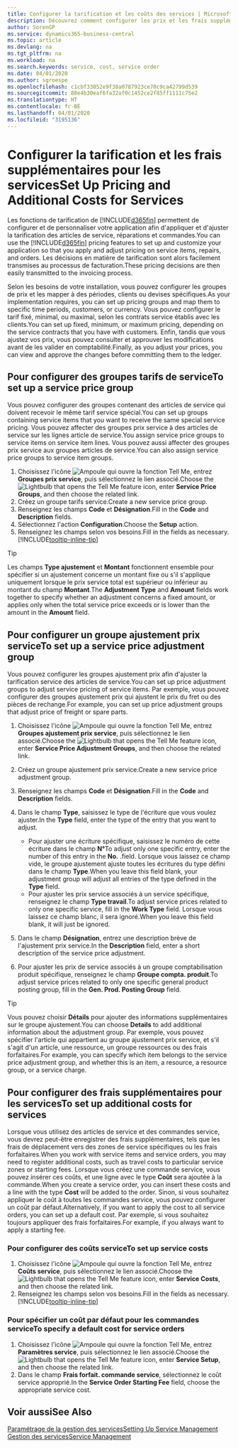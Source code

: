 ```yaml
---
title: Configurer la tarification et les coûts des services | Microsoft Docs
description: Découvrez comment configurer les prix et les frais supplémentaires des services.
author: SorenGP
ms.service: dynamics365-business-central
ms.topic: article
ms.devlang: na
ms.tgt_pltfrm: na
ms.workload: na
ms.search.keywords: service, cost, service order
ms.date: 04/01/2020
ms.author: sgroespe
ms.openlocfilehash: c1cbf33052e9f38a0787923ce70c9ca42799d539
ms.sourcegitcommit: 88e4b30eaf6fa32af0c1452ce2f85ff1111c75e2
ms.translationtype: HT
ms.contentlocale: fr-BE
ms.lasthandoff: 04/01/2020
ms.locfileid: "3195136"
---
```

# <a name="set-up-pricing-and-additional-costs-for-services"></a><span data-ttu-id="47b7c-103">Configurer la tarification et les frais supplémentaires pour les services</span><span class="sxs-lookup"><span data-stu-id="47b7c-103">Set Up Pricing and Additional Costs for Services</span></span>
<span data-ttu-id="47b7c-104">Les fonctions de tarification de [!INCLUDE[d365fin](includes/d365fin_md.md)] permettent de configurer et de personnaliser votre application afin d'appliquer et d'ajuster la tarification des articles de service, réparations et commandes.</span><span class="sxs-lookup"><span data-stu-id="47b7c-104">You can use the [!INCLUDE[d365fin](includes/d365fin_md.md)] pricing features to set up and customize your application so that you apply and adjust pricing on service items, repairs, and orders.</span></span> <span data-ttu-id="47b7c-105">Les décisions en matière de tarification sont alors facilement transmises au processus de facturation.</span><span class="sxs-lookup"><span data-stu-id="47b7c-105">These pricing decisions are then easily transmitted to the invoicing process.</span></span>  
  
<span data-ttu-id="47b7c-106">Selon les besoins de votre installation, vous pouvez configurer les groupes de prix et les mapper à des périodes, clients ou devises spécifiques.</span><span class="sxs-lookup"><span data-stu-id="47b7c-106">As your implementation requires, you can set up pricing groups and map them to specific time periods, customers, or currency.</span></span> <span data-ttu-id="47b7c-107">Vous pouvez configurer le tarif fixé, minimal, ou maximal, selon les contrats service établis avec les clients.</span><span class="sxs-lookup"><span data-stu-id="47b7c-107">You can set up fixed, minimum, or maximum pricing, depending on the service contracts that you have with customers.</span></span> <span data-ttu-id="47b7c-108">Enfin, tandis que vous ajustez vos prix, vous pouvez consulter et approuver les modifications avant de les valider en comptabilité.</span><span class="sxs-lookup"><span data-stu-id="47b7c-108">Finally, as you adjust your prices, you can view and approve the changes before committing them to the ledger.</span></span>  

## <a name="to-set-up-a-service-price-group"></a><span data-ttu-id="47b7c-109">Pour configurer des groupes tarifs de service</span><span class="sxs-lookup"><span data-stu-id="47b7c-109">To set up a service price group</span></span>
<span data-ttu-id="47b7c-110">Vous pouvez configurer des groupes contenant des articles de service qui doivent recevoir le même tarif service spécial.</span><span class="sxs-lookup"><span data-stu-id="47b7c-110">You can set up groups containing service items that you want to receive the same special service pricing.</span></span> <span data-ttu-id="47b7c-111">Vous pouvez affecter des groupes prix service à des articles de service sur les lignes article de service.</span><span class="sxs-lookup"><span data-stu-id="47b7c-111">You assign service price groups to service items on service item lines.</span></span> <span data-ttu-id="47b7c-112">Vous pouvez aussi affecter des groupes prix service aux groupes articles de service.</span><span class="sxs-lookup"><span data-stu-id="47b7c-112">You can also assign service price groups to service item groups.</span></span>  

1. <span data-ttu-id="47b7c-113">Choisissez l'icône ![Ampoule qui ouvre la fonction Tell Me](media/ui-search/search_small.png "Dites-moi ce que vous voulez faire"), entrez **Groupes prix service**, puis sélectionnez le lien associé.</span><span class="sxs-lookup"><span data-stu-id="47b7c-113">Choose the ![Lightbulb that opens the Tell Me feature](media/ui-search/search_small.png "Tell me what you want to do") icon, enter **Service Price Groups**, and then choose the related link.</span></span>  
2. <span data-ttu-id="47b7c-114">Créez un groupe tarifs service.</span><span class="sxs-lookup"><span data-stu-id="47b7c-114">Create a new service price group.</span></span>  
3. <span data-ttu-id="47b7c-115">Renseignez les champs **Code** et **Désignation**.</span><span class="sxs-lookup"><span data-stu-id="47b7c-115">Fill in the **Code** and **Description** fields.</span></span>  
4. <span data-ttu-id="47b7c-116">Sélectionnez l'action **Configuration**.</span><span class="sxs-lookup"><span data-stu-id="47b7c-116">Choose the **Setup** action.</span></span>  
2. <span data-ttu-id="47b7c-117">Renseignez les champs selon vos besoins.</span><span class="sxs-lookup"><span data-stu-id="47b7c-117">Fill in the fields as necessary.</span></span> [!INCLUDE[tooltip-inline-tip](includes/tooltip-inline-tip_md.md)]  

 > [!Tip]
 > <span data-ttu-id="47b7c-118">Les champs **Type ajustement** et **Montant** fonctionnent ensemble pour spécifier si un ajustement concerne un montant fixe ou s'il s'applique uniquement lorsque le prix service total est supérieur ou inférieur au montant du champ **Montant**.</span><span class="sxs-lookup"><span data-stu-id="47b7c-118">The **Adjustment Type** and **Amount** fields work together to specify whether an adjustment concerns a fixed amount, or applies only when the total service price exceeds or is lower than the amount in the **Amount** field.</span></span>  

## <a name="to-set-up-a-service-price-adjustment-group"></a><span data-ttu-id="47b7c-119">Pour configurer un groupe ajustement prix service</span><span class="sxs-lookup"><span data-stu-id="47b7c-119">To set up a service price adjustment group</span></span>  
<span data-ttu-id="47b7c-120">Vous pouvez configurer les groupes ajustement prix afin d'ajuster la tarification service des articles de service.</span><span class="sxs-lookup"><span data-stu-id="47b7c-120">You can set up price adjustment groups to adjust service pricing of service items.</span></span> <span data-ttu-id="47b7c-121">Par exemple, vous pouvez configurer des groupes ajustement prix qui ajustent le prix du fret ou des pièces de rechange.</span><span class="sxs-lookup"><span data-stu-id="47b7c-121">For example, you can set up price adjustment groups that adjust price of freight or spare parts.</span></span>  
  
1. <span data-ttu-id="47b7c-122">Choisissez l'icône ![Ampoule qui ouvre la fonction Tell Me](media/ui-search/search_small.png "Dites-moi ce que vous voulez faire"), entrez **Groupes ajustement prix service**, puis sélectionnez le lien associé.</span><span class="sxs-lookup"><span data-stu-id="47b7c-122">Choose the ![Lightbulb that opens the Tell Me feature](media/ui-search/search_small.png "Tell me what you want to do") icon, enter **Service Price Adjustment Groups**, and then choose the related link.</span></span>  
2. <span data-ttu-id="47b7c-123">Créez un groupe ajustement prix service.</span><span class="sxs-lookup"><span data-stu-id="47b7c-123">Create a new service price adjustment group.</span></span>  
3. <span data-ttu-id="47b7c-124">Renseignez les champs **Code** et **Désignation**.</span><span class="sxs-lookup"><span data-stu-id="47b7c-124">Fill in the **Code** and **Description** fields.</span></span>  
4. <span data-ttu-id="47b7c-125">Dans le champ **Type**, saisissez le type de l'écriture que vous voulez ajuster.</span><span class="sxs-lookup"><span data-stu-id="47b7c-125">In the **Type** field, enter the type of the entry that you want to adjust.</span></span>  
  
    * <span data-ttu-id="47b7c-126">Pour ajuster une écriture spécifique, saisissez le numéro de cette écriture dans le champ **N°**</span><span class="sxs-lookup"><span data-stu-id="47b7c-126">To adjust only one specific entry, enter the number of this entry in the **No.**</span></span> <span data-ttu-id="47b7c-127">.</span><span class="sxs-lookup"><span data-stu-id="47b7c-127">field.</span></span> <span data-ttu-id="47b7c-128">Lorsque vous laissez ce champ vide, le groupe ajustement ajuste toutes les écritures du type défini dans le champ **Type**.</span><span class="sxs-lookup"><span data-stu-id="47b7c-128">When you leave this field blank, your adjustment group will adjust all entries of the type defined in the **Type** field.</span></span>  
    * <span data-ttu-id="47b7c-129">Pour ajuster les prix service associés à un service spécifique, renseignez le champ **Type travail**.</span><span class="sxs-lookup"><span data-stu-id="47b7c-129">To adjust service prices related to only one specific service, fill in the **Work Type** field.</span></span> <span data-ttu-id="47b7c-130">Lorsque vous laissez ce champ blanc, il sera ignoré.</span><span class="sxs-lookup"><span data-stu-id="47b7c-130">When you leave this field blank, it will just be ignored.</span></span>  
  
5. <span data-ttu-id="47b7c-131">Dans le champ **Désignation**, entrez une description brève de l'ajustement prix service.</span><span class="sxs-lookup"><span data-stu-id="47b7c-131">In the **Description** field, enter a short description of the service price adjustment.</span></span>  
6. <span data-ttu-id="47b7c-132">Pour ajuster les prix de service associés à un groupe comptabilisation produit spécifique, renseignez le champ **Groupe compta. produit**.</span><span class="sxs-lookup"><span data-stu-id="47b7c-132">To adjust service prices related to only one specific general product posting group, fill in the **Gen. Prod. Posting Group** field.</span></span>

> [!Tip]
> <span data-ttu-id="47b7c-133">Vous pouvez choisir **Détails** pour ajouter des informations supplémentaires sur le groupe ajustement.</span><span class="sxs-lookup"><span data-stu-id="47b7c-133">You can choose **Details** to add additional information about the adjustment group.</span></span> <span data-ttu-id="47b7c-134">Par exemple, vous pouvez spécifier l'article qui appartient au groupe ajustement prix service, et s'il s'agit d'un article, une ressource, un groupe ressources ou des frais forfaitaires.</span><span class="sxs-lookup"><span data-stu-id="47b7c-134">For example, you can specify which item belongs to the service price adjustment group, and whether this is an item, a resource, a resource group, or a service charge.</span></span>  

## <a name="to-set-up-additional-costs-for-services"></a><span data-ttu-id="47b7c-135">Pour configurer des frais supplémentaires pour les services</span><span class="sxs-lookup"><span data-stu-id="47b7c-135">To set up additional costs for services</span></span>
<span data-ttu-id="47b7c-136">Lorsque vous utilisez des articles de service et des commandes service, vous devrez peut-être enregistrer des frais supplémentaires, tels que les frais de déplacement vers des zones de service spécifiques ou les frais forfaitaires.</span><span class="sxs-lookup"><span data-stu-id="47b7c-136">When you work with service items and service orders, you may need to register additional costs, such as travel costs to particular service zones or starting fees.</span></span> <span data-ttu-id="47b7c-137">Lorsque vous créez une commande service, vous pouvez insérer ces coûts, et une ligne avec le type **Coût** sera ajoutée à la commande.</span><span class="sxs-lookup"><span data-stu-id="47b7c-137">When you create a service order, you can insert these costs and a line with the type **Cost** will be added to the order.</span></span> <span data-ttu-id="47b7c-138">Sinon, si vous souhaitez appliquer le coût à toutes les commandes service, vous pouvez configurer un coût par défaut.</span><span class="sxs-lookup"><span data-stu-id="47b7c-138">Alternatively, if you want to apply the cost to all service orders, you can set up a default cost.</span></span> <span data-ttu-id="47b7c-139">Par exemple, si vous souhaitez toujours appliquer des frais forfaitaires.</span><span class="sxs-lookup"><span data-stu-id="47b7c-139">For example, if you always want to apply a starting fee.</span></span>
  
### <a name="to-set-up-service-costs"></a><span data-ttu-id="47b7c-140">Pour configurer des coûts service</span><span class="sxs-lookup"><span data-stu-id="47b7c-140">To set up service costs</span></span>
1. <span data-ttu-id="47b7c-141">Choisissez l'icône ![Ampoule qui ouvre la fonction Tell Me](media/ui-search/search_small.png "Dites-moi ce que vous voulez faire"), entrez **Coûts service**, puis sélectionnez le lien associé.</span><span class="sxs-lookup"><span data-stu-id="47b7c-141">Choose the ![Lightbulb that opens the Tell Me feature](media/ui-search/search_small.png "Tell me what you want to do") icon, enter **Service Costs**, and then choose the related link.</span></span> 
2. <span data-ttu-id="47b7c-142">Renseignez les champs selon vos besoins.</span><span class="sxs-lookup"><span data-stu-id="47b7c-142">Fill in the fields as necessary.</span></span> [!INCLUDE[tooltip-inline-tip](includes/tooltip-inline-tip_md.md)]  

### <a name="to-specify-a-default-cost-for-service-orders"></a><span data-ttu-id="47b7c-143">Pour spécifier un coût par défaut pour les commandes service</span><span class="sxs-lookup"><span data-stu-id="47b7c-143">To specify a default cost for service orders</span></span>
1. <span data-ttu-id="47b7c-144">Choisissez l'icône ![Ampoule qui ouvre la fonction Tell Me](media/ui-search/search_small.png "Dites-moi ce que vous voulez faire"), entrez **Paramètres service**, puis sélectionnez le lien associé.</span><span class="sxs-lookup"><span data-stu-id="47b7c-144">Choose the ![Lightbulb that opens the Tell Me feature](media/ui-search/search_small.png "Tell me what you want to do") icon, enter **Service Setup**, and then choose the related link.</span></span> 
2. <span data-ttu-id="47b7c-145">Dans le champ **Frais forfait. commande service**, sélectionnez le coût service approprié.</span><span class="sxs-lookup"><span data-stu-id="47b7c-145">In the **Service Order Starting Fee** field, choose the appropriate service cost.</span></span>

## <a name="see-also"></a><span data-ttu-id="47b7c-146">Voir aussi</span><span class="sxs-lookup"><span data-stu-id="47b7c-146">See Also</span></span>
[<span data-ttu-id="47b7c-147">Paramétrage de la gestion des services</span><span class="sxs-lookup"><span data-stu-id="47b7c-147">Setting Up Service Management</span></span>](service-setup-service.md)  
[<span data-ttu-id="47b7c-148">Gestion des services</span><span class="sxs-lookup"><span data-stu-id="47b7c-148">Service Management</span></span>](service-service.md)  
